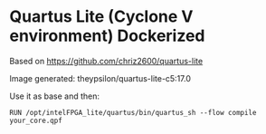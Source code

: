 # Quartus Lite (Cyclone V environment) Dockerized

Based on https://github.com/chriz2600/quartus-lite

Image generated: theypsilon/quartus-lite-c5:17.0

Use it as base and then:
```
RUN /opt/intelFPGA_lite/quartus/bin/quartus_sh --flow compile your_core.qpf
```